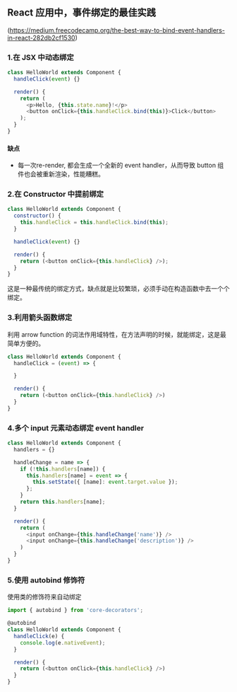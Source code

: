 ## React 应用中，事件绑定的最佳实践
(https://medium.freecodecamp.org/the-best-way-to-bind-event-handlers-in-react-282db2cf1530)

### 1.在 JSX 中动态绑定

```javascript
class HelloWorld extends Component {
  handleClick(event) {}

  render() {
    return (
      <p>Hello, {this.state.name}!</p>
      <button onClick={this.handleClick.bind(this)}>Click</button>
    );
  }
}
```

#### 缺点
- 每一次re-render, 都会生成一个全新的 event handler，从而导致 button 组件也会被重新渲染，性能糟糕。

### 2.在 Constructor 中提前绑定

```javascript
class HelloWorld extends Component {
  constructor() {
    this.handleClick = this.handleClick.bind(this);
  }

  handleClick(event) {}

  render() {
    return (<button onClick={this.handleClick} />);
  }
}
```

这是一种最传统的绑定方式，缺点就是比较繁琐，必须手动在构造函数中去一个个绑定。

### 3.利用箭头函数绑定

利用 arrow function 的词法作用域特性，在方法声明的时候，就能绑定，这是最简单方便的。

```javascript
class HelloWorld extends Component {
  handleClick = (event) => {

  }

  render() {
    return (<button onClick={this.handleClick} />)
  }
}
```

### 4.多个 input 元素动态绑定 event handler

```javascript
class HelloWorld extends Component {
  handlers = {}

  handleChange = name => {
    if (!this.handlers[name]) {
      this.handlers[name] = event => {
        this.setState({ [name]: event.target.value });
      };
    }
    return this.handlers[name];  
  }

  render() {
    return (
      <input onChange={this.handleChange('name')} />
      <input onChange={this.handleChange('description')} />
    )
  }
}
```


### 5.使用 autobind 修饰符

使用类的修饰符来自动绑定

```javascript
import { autobind } from 'core-decorators';

@autobind
class HelloWorld extends Component {
  handleClick(e) {
    console.log(e.nativeEvent);
  }

  render() {
    return (<button onClick={this.handleClick} />)
  }
}
```